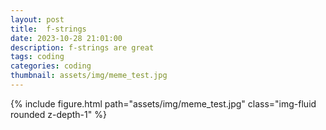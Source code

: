 ```yaml
---
layout: post
title:  f-strings
date: 2023-10-28 21:01:00
description: f-strings are great
tags: coding
categories: coding
thumbnail: assets/img/meme_test.jpg
---
```


<div class="center">
        {% include figure.html path="assets/img/meme_test.jpg" class="img-fluid rounded z-depth-1" %}    </div>
</div>
